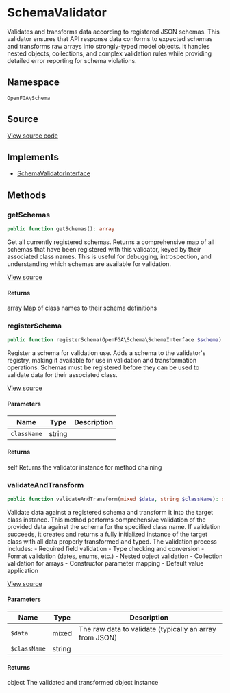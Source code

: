 # SchemaValidator

Validates and transforms data according to registered JSON schemas. This validator ensures that API response data conforms to expected schemas and transforms raw arrays into strongly-typed model objects. It handles nested objects, collections, and complex validation rules while providing detailed error reporting for schema violations.

## Namespace
`OpenFGA\Schema`

## Source
[View source code](https://github.com/evansims/openfga-php/blob/main/src/Schema/SchemaValidator.php)

## Implements
* [SchemaValidatorInterface](SchemaValidatorInterface.md)



## Methods
### getSchemas


```php
public function getSchemas(): array
```

Get all currently registered schemas. Returns a comprehensive map of all schemas that have been registered with this validator, keyed by their associated class names. This is useful for debugging, introspection, and understanding which schemas are available for validation.

[View source](https://github.com/evansims/openfga-php/blob/main/src/Schema/SchemaValidator.php#L57)


#### Returns
array
 Map of class names to their schema definitions

### registerSchema


```php
public function registerSchema(OpenFGA\Schema\SchemaInterface $schema): self
```

Register a schema for validation use. Adds a schema to the validator&#039;s registry, making it available for use in validation and transformation operations. Schemas must be registered before they can be used to validate data for their associated class.

[View source](https://github.com/evansims/openfga-php/blob/main/src/Schema/SchemaValidator.php#L66)

#### Parameters
| Name | Type | Description |
|------|------|-------------|
| `className` | string |  |

#### Returns
self
 Returns the validator instance for method chaining

### validateAndTransform


```php
public function validateAndTransform(mixed $data, string $className): object
```

Validate data against a registered schema and transform it into the target class instance. This method performs comprehensive validation of the provided data against the schema for the specified class name. If validation succeeds, it creates and returns a fully initialized instance of the target class with all data properly transformed and typed. The validation process includes: - Required field validation - Type checking and conversion - Format validation (dates, enums, etc.) - Nested object validation - Collection validation for arrays - Constructor parameter mapping - Default value application

[View source](https://github.com/evansims/openfga-php/blob/main/src/Schema/SchemaValidator.php#L80)

#### Parameters
| Name | Type | Description |
|------|------|-------------|
| `$data` | mixed | The raw data to validate (typically an array from JSON) |
| `$className` | string |  |

#### Returns
object
 The validated and transformed object instance

